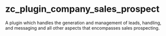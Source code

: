 # zc_plugin_company_sales_prospect
A plugin which handles the generation and management of leads, handling, and messaging and all other aspects that encompasses sales prospecting.
